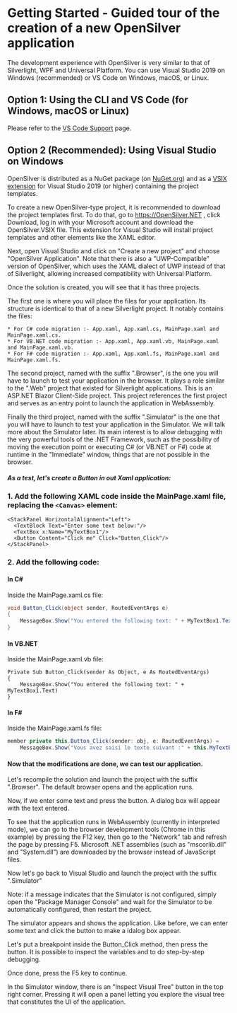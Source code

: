 # Getting Started - Guided tour of the creation of a new OpenSilver application

The development experience with OpenSilver is very similar to that of Silverlight, WPF and Universal Platform. You can use Visual Studio 2019 on Windows (recommended) or VS Code on Windows, macOS, or Linux.

## Option 1: Using the CLI and VS Code (for Windows, macOS or Linux)

Please refer to the [VS Code Support](/documentation/how-to-topics/visual-studio-code-support.html) page.

## Option 2 (Recommended): Using Visual Studio on Windows

OpenSilver is distributed as a NuGet package (on [NuGet.org](https://www.nuget.org/packages/OpenSilver)) and as a [VSIX extension](https://www.opensilver.net/download.aspx) for Visual Studio 2019 (or higher) containing the project templates.

To create a new OpenSilver-type project, it is recommended to download the project templates first. To do that, go to https://OpenSilver.NET , click Download, log in with your Microsoft account and download the OpenSilver.VSIX file. This extension for Visual Studio will install project templates and other elements like the XAML editor.


Next, open Visual Studio and click on "Create a new project" and choose "OpenSilver Application". Note that there is also a "UWP-Compatible" version of OpenSilver, which uses the XAML dialect of UWP instead of that of Silverlight, allowing increased compatibility with Universal Platform.


Once the solution is created, you will see that it has three projects.


The first one is where you will place the files for your application. Its structure is identical to that of a new Silverlight project. It notably contains the files:
			
	* For C# code migration :- App.xaml, App.xaml.cs, MainPage.xaml and MainPage.xaml.cs. 
	* For VB.NET code migration :- App.xaml, App.xaml.vb, MainPage.xaml and MainPage.xaml.vb. 
	* For F# code migration :- App.xaml, App.xaml.fs, MainPage.xaml and MainPage.xaml.fs. 


The second project, named with the suffix ".Browser", is the one you will have to launch to test your application in the browser. It plays a role similar to the ".Web" project that existed for Silverlight applications. This is an ASP.NET Blazor Client-Side project. This project references the first project and serves as an entry point to launch the application in WebAssembly.


Finally the third project, named with the suffix ".Simulator" is the one that you will have to launch to test your application in the Simulator. We will talk more about the Simulator later. Its main interest is to allow debugging with the very powerful tools of the .NET Framework, such as the possibility of moving the execution point or executing C# (or VB.NET or F#) code at runtime in the "Immediate" window, things that are not possible in the browser.

#### _As a test, let's create a Button in out Xaml application:_

### 1. Add the following XAML code inside the MainPage.xaml file, replacing the `<Canvas>` element:

```xaml
<StackPanel HorizontalAlignment="Left">
  <TextBlock Text="Enter some text below:"/>
  <TextBox x:Name="MyTextBox1"/>
  <Button Content="Click me" Click="Button_Click"/>
</StackPanel>
```


### 2. Add the following code:

#### In C#

Inside the MainPage.xaml.cs file:
```csharp
void Button_Click(object sender, RoutedEventArgs e)
{
    MessageBox.Show("You entered the following text: " + MyTextBox1.Text);
}
```

#### In VB.NET

Inside the MainPage.xaml.vb file:
	
```xaml
Private Sub Button_Click(sender As Object, e As RoutedEventArgs)
{
    MessageBox.Show("You entered the following text: " + MyTextBox1.Text)
}
```

#### In F#

Inside the MainPage.xaml.fs file:
	
```csharp
member private this.Button_Click(sender: obj, e: RoutedEventArgs) =
    MessageBox.Show("Vous avez saisi le texte suivant :" + this.MyTextBox1.Text) |> ignore
```


#### Now that the modifications are done, we can test our application.

Let's recompile the solution and launch the project with the suffix ".Browser". The default browser opens and the application runs.


Now, if we enter some text and press the button. A dialog box will appear with the text entered.


To see that the application runs in WebAssembly (currently in interpreted mode), we can go to the browser development tools (Chrome in this example) by pressing the F12 key, then go to the "Network" tab and refresh the page by pressing F5. Microsoft .NET assemblies (such as "mscorlib.dll" and "System.dll") are downloaded by the browser instead of JavaScript files.


Now let's go back to Visual Studio and launch the project with the suffix ".Simulator"

Note: if a message indicates that the Simulator is not configured, simply open the "Package Manager Console" and wait for the Simulator to be automatically configured, then restart the project.

The simulator appears and shows the application. Like before, we can enter some text and click the button to make a idalog box appear.


Let's put a breakpoint inside the Button_Click method, then press the button. It is possible to inspect the variables and to do step-by-step debugging.



Once done, press the F5 key to continue.

In the Simulator window, there is an "Inspect Visual Tree" button in the top right corner. Pressing it will open a panel letting you explore the visual tree that constitutes the UI of the application.

